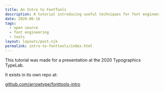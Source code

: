 ```yaml
---
title: An Intro to FontTools
description: A tutorial introducing useful techniques for font engineering, using FontTools
date: 2020-06-16
tags:
  - open source
  - font engineering
  - tools
layout: layouts/post.njk
permalink: intro-to-fonttools/index.html
---
```


This tutorial was made for a presentation at the 2020 Typographics TypeLab.

It exists in its own repo at: 

[github.com/arrowtype/fonttools-intro](https://github.com/arrowtype/fonttools-intro)